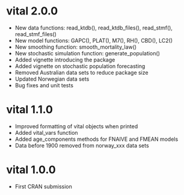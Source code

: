 # vital 2.0.0

* New data functions: read_ktdb(), read_ktdb_files(), read_stmf(), read_stmf_files()
* New model functions: GAPC(), PLAT(), M7(), RH(), CBD(), LC2()
* New smoothing function: smooth_mortality_law()
* New stochastic simulation function: generate_population()
* Added vignette introducing the package
* Added vignette on stochastic population forecasting
* Removed Australian data sets to reduce package size
* Updated Norwegian data sets
* Bug fixes and unit tests

# vital 1.1.0

* Improved formatting of vital objects when printed
* Added vital_vars function
* Added age_components methods for FNAIVE and FMEAN models
* Data before 1900 removed from norway_xxx data sets

# vital 1.0.0

* First CRAN submission
